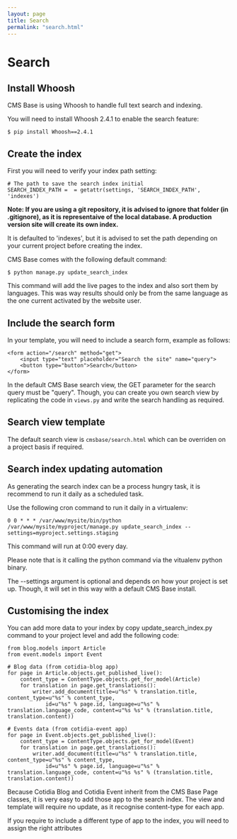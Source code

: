 ```yaml
---
layout: page
title: Search
permalink: "search.html"
---
```


Search
======

Install Whoosh
--------------

CMS Base is using Whoosh to handle full text search and indexing.

You will need to install Whoosh 2.4.1 to enable the search feature:

	$ pip install Whoosh==2.4.1
	
	
Create the index
----------------

First you will need to verify your index path setting:

	# The path to save the search index initial
	SEARCH_INDEX_PATH =  = getattr(settings, 'SEARCH_INDEX_PATH', 'indexes')
	
**Note: If you are using a git repository, it is advised to ignore that folder (in .gitignore), as it is representaive of the local database. A production version site will create its own index.**
	
It is defaulted to 'indexes', but it is advised to set the path depending on your current project before creating the index.

CMS Base comes with the following default command:

	$ python manage.py update_search_index
	
This command will add the live pages to the index and also sort them by languages. This was way results should only be from the same language as the one current activated by the website user.


Include the search form
-----------------------

In your template, you will need to include a search form, example as follows:

	<form action="/search" method="get">
		<input type="text" placeholder="Search the site" name="query">
		<button type="button">Search</button>
	</form>
	
In the default CMS Base search view, the GET parameter for the search query must be "query". Though, you can create you own search view by replicating the code in `views.py` and write the search handling as required.


Search view template
--------------------

The default search view is `cmsbase/search.html` which can be overriden on a project basis if required.


Search index updating automation
--------------------------------

As generating the search index can be a process hungry task, it is recommend to run it daily as a scheduled task.

Use the following cron command to run it daily in a virtualenv:

	0 0 * * * /var/www/mysite/bin/python /var/www/mysite/myproject/manage.py update_search_index --settings=myproject.settings.staging
	
This command will run at 0:00 every day.

Please note that is it calling the python command via the vitualenv python binary.

The --settings argument is optional and depends on how your project is set up. Though, it will set in this way with a default CMS Base install.


Customising the index
---------------------

You can add more data to your index by copy update_search_index.py command to your project level and add the following code:


	from blog.models import Article
	from event.models import Event

	# Blog data (from cotidia-blog app)
	for page in Article.objects.get_published_live():
		content_type = ContentType.objects.get_for_model(Article)
		for translation in page.get_translations():
			writer.add_document(title=u"%s" % translation.title, content_type=u"%s" % content_type,
                id=u"%s" % page.id, language=u"%s" % translation.language_code, content=u"%s %s" % (translation.title, translation.content))

	# Events data (from cotidia-event app)
	for page in Event.objects.get_published_live():
		content_type = ContentType.objects.get_for_model(Event)
		for translation in page.get_translations():
			writer.add_document(title=u"%s" % translation.title, content_type=u"%s" % content_type,
                id=u"%s" % page.id, language=u"%s" % translation.language_code, content=u"%s %s" % (translation.title, translation.content))
                

Because Cotidia Blog and Cotidia Event inherit from the CMS Base Page classes, it is very easy to add those app to the search index. The view and template will require no update, as it recognise content-type for each app.

If you require to include a different type of app to the index, you will need to assign the right attributes